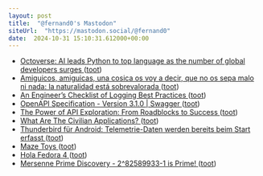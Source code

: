 ```yaml
---
layout: post
title:  "@fernand0's Mastodon"
siteUrl:  "https://mastodon.social/@fernand0"
date:  2024-10-31 15:10:31.612000+00:00
---
```

*  [Octoverse: AI leads Python to top language as the number of global developers surges ](https://github.blog/news-insights/octoverse/octoverse-2024) ([toot](https://mastodon.social/@fernand0/113402670717710244))
*  [Amiguicos, amiguicas, una cosica os voy a decir, que no os sepa malo ni nada: la naturalidad está sobrevalorada ](https://mastodon.social/@fernand0/113402349243102482) ([toot](https://mastodon.social/@fernand0/113402349243102482))
*  [An Engineer’s Checklist of Logging Best Practices ](https://www.honeycomb.io/blog/engineers-checklist-logging-best-practice) ([toot](https://mastodon.social/@fernand0/113402017465121166))
*  [OpenAPI Specification - Version 3.1.0 \| Swagger ](https://swagger.io/specification) ([toot](https://mastodon.social/@fernand0/113401768513630603))
*  [The Power of API Exploration: From Roadblocks to Success ](https://swagger.io/blog/api-exploration-roadblocks-success) ([toot](https://mastodon.social/@fernand0/113401471947502838))
*  [What Are The Civilian Applications? ](https://interconnected.org/home/2024/10/24/sou) ([toot](https://mastodon.social/@fernand0/113401232994301363))
*  [Thunderbird für Android: Telemetrie-Daten werden bereits beim Start erfasst ](https://www.kuketz-blog.de/thunderbird-fuer-android-telemetrie-daten-werden-bereits-beim-start-erfasst) ([toot](https://mastodon.social/@fernand0/113400414030600881))
*  [Maze Toys ](https://maze.toys) ([toot](https://mastodon.social/@fernand0/113399643155085109))
*  [Hola Fedora 4 ](https://mastodon.social/@fernand0/113397976188007865) ([toot](https://mastodon.social/@fernand0/113397976188007865))
*  [Mersenne Prime Discovery - 2^82589933-1 is Prime! ](https://www.mersenne.org/primes/?press=M8258993) ([toot](https://mastodon.social/@fernand0/113397743258473536))
